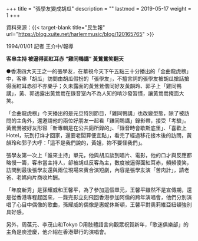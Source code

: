 +++
title = "張學友變成胡瓜"
description = ""
lastmod = 2019-05-17
weight = 1
+++

資料來源：{{< target-blank title="民生報" url="https://blog.xuite.net/harlemmusic/blog/120165765" >}}

1994/01/01 記者 王介中/報導

<b>客串主持 被逼得面紅耳赤 “雞同鴨講” 黃鶯鶯笑翻天 </b>

●香港四大天王之一的張學友，在華視今天下午五點三十分播出的「金曲龍虎榜」中，客串「胡瓜」訪問由胡瓜假扮的「張學友」，不擅言詞的張學友被胡瓜搶話搶得面紅耳赤卻不亦樂乎；久未露面的黃鶯鶯偕同好友黃韻玲、郭子上「雞同鴨講」，黃、郭透露出黃鶯鶯在錄音室內不為人知的啃沙發習慣，讓黃鶯鶯掩面大笑。

「金曲龍虎榜」今天播出的是元旦特別節目，「雞同鴨講」也改變型態，除了被訪問的主角外，還邀請他的兩位好朋友一起看「雞同鴨講」錄影帶，接受「考驗」。黃鶯鶯被好友形容「新專輯是在公共廁所錄的」、「錄音時會歇斯底里」、「喜歡上Hotel，玩到打烊才回家，還要老闆算便宜點」，看完了經過移花接木後的訪問，黃韻玲和郭子大呼：「這不是我們說的，黃姐，妳不要怪我們」。

張學友第一次上「誰來主持」單元，他與胡瓜談到唱片、電影，他的口才與反應都略慢一籌，客串當主持人，卻被胡瓜反客為主，數度被逼得面紅耳赤，頻頻傻笑，訪問到最後張學友還與兩位現場來賓合演短劇，內容是張學友演「苦肉計」，請老爸、老媽向片商收片酬。

「年度新秀」是孫耀威和王馨平，為了參加這個單元，王馨平雖然不是宣傳期，還是從香港專程趕回來，一錄完影立刻飛回香港參加阿倫的跨年演唱會，他們分別演唱了心目中偶像的歌曲，孫耀威的偶像是惠妮休斯頓，王馨平對奧莉維亞紐頓強別具好感。

另外，周葆元、李茂山和Tokyo D用肢體語言向觀眾祝賀新年，「歌迷俱樂部」的主角是庾澄慶，他介紹在香港舉行的演唱會。
